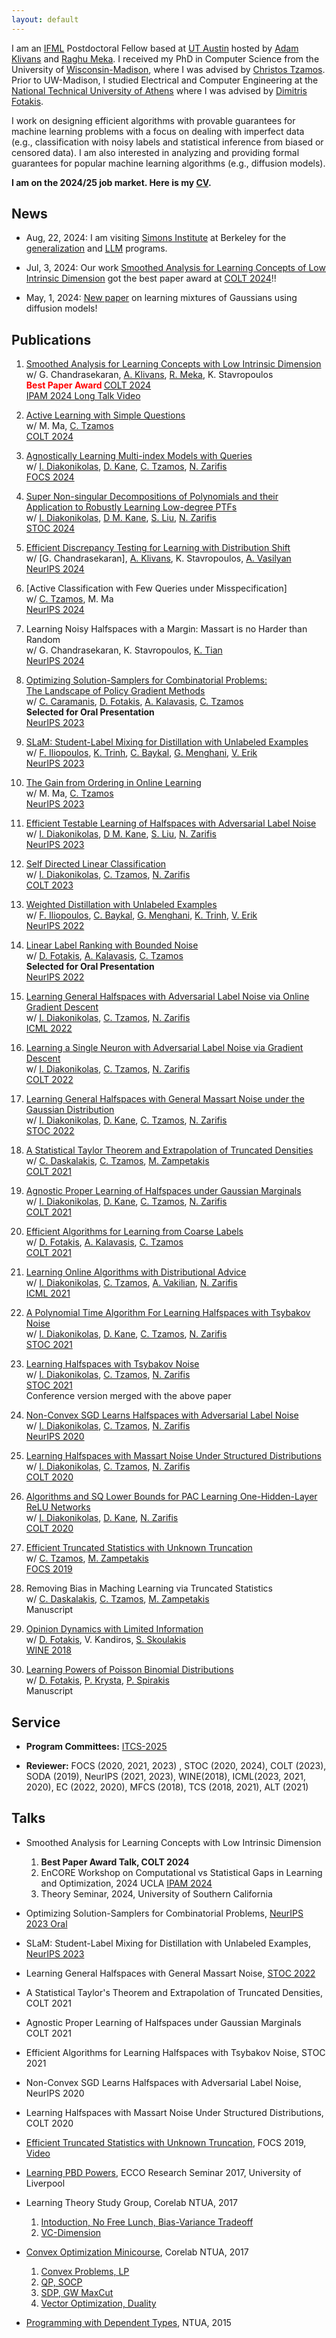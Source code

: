 ```yaml
---
layout: default
---
```


I am an [IFML](https://www.ifml.institute) Postdoctoral Fellow based at [UT Austin](https://www.cs.utexas.edu) 
hosted by [Adam Klivans][klivans] and [Raghu Meka][meka].  I received my PhD in Computer Science from the University of
[Wisconsin-Madison][uwm], where I was advised by [Christos Tzamos][tzamos-page].  Prior to UW-Madison, I studied Electrical and Computer Engineering at the [National Technical University of Athens][ece-ntua] where I was advised by [Dimitris Fotakis][fotakis-page].  

I work on designing efficient algorithms with provable guarantees for machine learning problems 
with a focus on dealing with imperfect data (e.g., classification with noisy labels and 
statistical inference from biased or censored data).  I am also interested in analyzing and providing formal guarantees
for popular machine learning algorithms (e.g., diffusion models).

<b> I am on the 2024/25 job market. Here is my [CV](assets/cv/cv.pdf). </b>

## News 

* Aug, 22, 2024: I am visiting [Simons Institute](https://simons.berkeley.edu/homepage) at Berkeley for the [generalization](https://simons.berkeley.edu/workshops/emerging-generalization-settings) and [LLM](https://simons.berkeley.edu/programs/special-year-large-language-models-transformers-part-1) programs.

* Jul, 3, 2024: Our work [Smoothed Analysis for Learning Concepts of Low Intrinsic Dimension](https://arxiv.org/abs/2407.00966)
got the best paper award at [COLT 2024](https://learningtheory.org/colt2024/awards.html)!!

* May, 1, 2024: [New paper](https://arxiv.org/abs/2404.18893) on learning mixtures of Gaussians using diffusion models!




[uwm]: https://www.wisc.edu/
[ece-ntua]: https://www.ece.ntua.gr/en
[email-me]: mailto:vkonton@gmail.com
[tzamos-page]: https://tzamos.com/
[klivans]: https://www.cs.utexas.edu/users/klivans/
[meka]: https://raghumeka.github.io
[fotakis-page]: https://www.softlab.ntua.gr/~fotakis/
[thesis-link]: http://artemis.cslab.ntua.gr/Dienst/UI/1.0/Display/artemis.ntua.ece/DT2017-0274?abstract=%EA%EF%ED%F4%EF%ED%DE%F2
[sliu]: https://lteins.github.io
[ktian]: https://kjtian.github.io
[vasilyan]: https://www.vasilyan.net

## Publications

1. [Smoothed Analysis for Learning Concepts with Low Intrinsic Dimension](https://arxiv.org/abs/2407.00966) <br/>
   w/ G. Chandrasekaran, [A. Klivans][klivans], [R. Meka][meka], K. Stavropoulos <br/>
   <b style='color:red;'> Best Paper Award </b> [COLT 2024](http://learningtheory.org/colt2024/) <br/>
   [IPAM 2024 Long Talk Video](https://www.youtube.com/watch?v=XJSz3XoNdlY)

1. [Active Learning with Simple Questions](https://arxiv.org/abs/2405.07937) <br/>
   w/ M. Ma, [C. Tzamos][tzamos] <br/>
   [COLT 2024](http://learningtheory.org/colt2024/)

1. [Agnostically Learning Multi-index Models with Queries](https://arxiv.org/abs/2312.16616) <br/>
    w/ [I. Diakonikolas][idiakonikolas], [D. Kane][kane], [C. Tzamos][tzamos], [N. Zarifis][zarifis] <br/> 
    [FOCS 2024](https://focs.computer.org/2024/)

1. [Super Non-singular Decompositions of Polynomials and their](https://arxiv.org/html/2404.00529v1) <br/>
   [Application to Robustly Learning Low-degree PTFs](https://arxiv.org/html/2404.00529v1) <br/>
   w/ [I. Diakonikolas][idiakonikolas], [D M. Kane][kane], [S. Liu][sliu], [N. Zarifis][zarifis] <br/>
   [STOC 2024](http://acm-stoc.org/stoc2024/)

1. [Efficient Discrepancy Testing for Learning with Distribution Shift](https://arxiv.org/abs/2406.09373) <br/>
    w/ [G. Chandrasekaran], [A. Klivans][klivans], K. Stavropoulos, [A. Vasilyan][vasilyan] <br/> 
    [NeurIPS 2024](https://nips.cc)

1. [Active Classification with Few Queries under Misspecification] <br/>
    w/ [C. Tzamos][tzamos], M. Ma <br/> 
    [NeurIPS 2024](https://nips.cc)

1. Learning Noisy Halfspaces with a Margin: Massart is no Harder than Random <br/>
    w/ G. Chandrasekaran, K. Stavropoulos, [K. Tian][ktian] <br/> 
    [NeurIPS 2024](https://nips.cc)

1. [Optimizing Solution-Samplers for Combinatorial Problems:](https://arxiv.org/pdf/2310.05309.pdf) <br/>
   [The Landscape of Policy Gradient Methods](https://arxiv.org/pdf/2310.05309.pdf) <br/>
   w/ [C. Caramanis][caramanis], [D. Fotakis][fotakis], [A. Kalavasis][kalavasis], [C. Tzamos][tzamos] <br/>
   <b> Selected for Oral Presentation </b> <br/>
   [NeurIPS 2023](https://nips.cc) 

1. [SLaM: Student-Label Mixing for Distillation with Unlabeled Examples](https://arxiv.org/abs/2302.03806) <br/>
    w/ [F. Iliopoulos][iliopoulos], [K. Trinh][trinh], [C. Baykal][baykal], [G. Menghani][menghani],  [V. Erik][vee] <br/> 
    [NeurIPS 2023](https://nips.cc)

1. [The Gain from Ordering in Online Learning](https://openreview.net/pdf?id=OaUT4hX40s) <br/>
   w/ M. Ma, [C. Tzamos][tzamos] <br/>
   [NeurIPS 2023](https://nips.cc) 

1. [Efficient Testable Learning of Halfspaces with Adversarial Label Noise](https://arxiv.org/abs/2303.05485) <br/>
   w/ [I. Diakonikolas][idiakonikolas], [D M. Kane][kane], [S. Liu][sliu], [N. Zarifis][zarifis] <br/>
   [NeurIPS 2023](https://nips.cc) 

1. [Self Directed Linear Classification](https://arxiv.org/abs/2308.03142) <br/> 
   w/ [I. Diakonikolas][idiakonikolas], [C. Tzamos][tzamos], [N. Zarifis][zarifis] <br/>
   [COLT 2023](http://learningtheory.org/colt2023/)

1. [Weighted Distillation with Unlabeled Examples](https://arxiv.org/abs/2210.06711) <br/>
    w/ [F. Iliopoulos][iliopoulos], [C. Baykal][baykal], [G. Menghani][menghani], [K. Trinh][trinh], [V. Erik][vee] <br/> 
    [NeurIPS 2022](https://nips.cc)

1.  [Linear Label Ranking with Bounded Noise](https://openreview.net/pdf?id=dgWo-UyVEsa) <br/>
    w/ [D. Fotakis][fotakis], [A. Kalavasis][kalavasis], [C. Tzamos][tzamos] <br/>
    <b> Selected for Oral Presentation </b> <br/>
    [NeurIPS 2022](https://nips.cc)

1. [Learning General Halfspaces with Adversarial Label Noise via Online Gradient Descent](https://proceedings.mlr.press/v162/diakonikolas22b.html) <br/>
    w/ [I. Diakonikolas][idiakonikolas], [C. Tzamos][tzamos], [N. Zarifis][zarifis] <br/> 
    [ICML 2022](https://icml.cc)

1. [Learning a Single Neuron with Adversarial Label Noise via Gradient Descent](https://arxiv.org/abs/2206.08918) <br/>
    w/ [I. Diakonikolas][idiakonikolas], [C. Tzamos][tzamos], [N. Zarifis][zarifis] <br/> 
    [COLT 2022](http://learningtheory.org/colt2022/)

1. [Learning General Halfspaces with General Massart Noise under the Gaussian Distribution](https://arxiv.org/abs/2108.08767) <br/>
    w/ [I. Diakonikolas][idiakonikolas], [D. Kane][kane], [C. Tzamos][tzamos], [N. Zarifis][zarifis] <br/> 
    [STOC 2022](http://acm-stoc.org/stoc2022/)

1. [A Statistical Taylor Theorem and Extrapolation of Truncated Densities](https://arxiv.org/abs/2106.15908) <br/>
    w/ [C. Daskalakis][daskalakis], [C. Tzamos][tzamos], [M. Zampetakis][zampetakis] <br/>
    [COLT 2021](http://www.learningtheory.org/colt2021/)

1. [Agnostic Proper Learning of Halfspaces under Gaussian Marginals](https://arxiv.org/abs/2102.05629) <br/>
    w/ [I. Diakonikolas][idiakonikolas], [D. Kane][kane], [C. Tzamos][tzamos], [N. Zarifis][zarifis] <br/>
    [COLT 2021](http://www.learningtheory.org/colt2021/)

1. [Efficient Algorithms for Learning from Coarse Labels](http://proceedings.mlr.press/v134/fotakis21a.html) <br/>
    w/ [D. Fotakis][fotakis], [A. Kalavasis][kalavasis], [C. Tzamos][tzamos] <br/>
    [COLT 2021](http://www.learningtheory.org/colt2021/)

1. [Learning Online Algorithms with Distributional Advice](http://proceedings.mlr.press/v139/diakonikolas21a.html) <br/>
    w/ [I. Diakonikolas][idiakonikolas], [C. Tzamos][tzamos], [A. Vakilian][vakilian], [N. Zarifis][zarifis] <br/>
    [ICML 2021](https://icml.cc)

1. [A Polynomial Time Algorithm For Learning Halfspaces with Tsybakov Noise](https://arxiv.org/abs/2010.01705) <br/>
    w/ [I. Diakonikolas][idiakonikolas], [D. Kane][kane], [C. Tzamos][tzamos], [N. Zarifis][zarifis] <br/>
    [STOC 2021](http://acm-stoc.org/stoc2021/)

1. [Learning Halfspaces with Tsybakov Noise](https://arxiv.org/abs/2006.06467) <br/>
    w/ [I. Diakonikolas][idiakonikolas], [C. Tzamos][tzamos], [N. Zarifis][zarifis] <br/>
    [STOC 2021](http://acm-stoc.org/stoc2021/) <br/>
    Conference version merged with the above paper

1. [Non-Convex SGD Learns Halfspaces with Adversarial Label Noise](https://arxiv.org/abs/2006.06742) <br/>
    w/ [I. Diakonikolas][idiakonikolas], [C. Tzamos][tzamos], [N. Zarifis][zarifis] <br/>
    [NeurIPS 2020](http://learningtheory.org/colt2020/)

1.  [Learning Halfspaces with Massart Noise Under Structured Distributions](https://arxiv.org/abs/2002.05632)  <br/>
    w/ [I. Diakonikolas][idiakonikolas], [C. Tzamos][tzamos], [N. Zarifis][zarifis] <br/>
    [COLT 2020](http://learningtheory.org/colt2020/)

1.  [Algorithms and SQ Lower Bounds for PAC Learning One-Hidden-Layer ReLU Networks](https://arxiv.org/abs/2006.12476) <br/>
    w/ [I. Diakonikolas][idiakonikolas], [D. Kane][kane], [N. Zarifis][zarifis] <br/>
    [COLT 2020](http://learningtheory.org/colt2020/)

1.  [Efficient Truncated Statistics with Unknown Truncation](https://arxiv.org/abs/1908.01034) <br/>
    w/ [C. Tzamos][tzamos], [M. Zampetakis][zampetakis] <br/>
    [FOCS 2019](http://focs2019.cs.jhu.edu/)

1.  Removing Bias in Maching Learning via Truncated Statistics <br/>
    w/ [C. Daskalakis][daskalakis],  [C. Tzamos][tzamos], [M. Zampetakis][zampetakis] <br/>
    Manuscript

1. [Opinion Dynamics with Limited Information][OpinionDynamics] <br/>
   w/ [D. Fotakis][fotakis], V. Kandiros,  [S. Skoulakis][skoulakis] <br/>
   [WINE 2018](https://www.cs.ox.ac.uk/conferences/wine2018/)

1. [Learning Powers of Poisson Binomial Distributions][PBDpowers] <br/>
   w/ [D. Fotakis][fotakis], [P. Krysta][krysta], [P. Spirakis][spirakis] <br/>
   Manuscript


[OpinionDynamics]:https://github.com/vkonton/opinion_dynamics/blob/master/clean.pdf
[PBDpowers]:http://arxiv.org/abs/1707.05662
[zarifis]:https://nikoszarifis.github.io
[caramanis]:https://caramanis.github.io
[fotakis]:https://www.softlab.ntua.gr/~fotakis/
[krysta]:http://cgi.csc.liv.ac.uk/~piotr/
[kane]:https://cseweb.ucsd.edu/~dakane/
[spirakis]:https://intranet.csc.liv.ac.uk/news/item.php?id=19
[tzamos]:https://tzamos.com
[zampetakis]:http://www.mit.edu/~mzampet/
[daskalakis]:https://people.csail.mit.edu/costis/
[skoulakis]:http://www.corelab.ntua.gr/~sskoul/
[idiakonikolas]:http://www.iliasdiakonikolas.org/
[vakilian]:http://www.mit.edu/~vakilian/
[kalavasis]:https://alkisk.github.io
[vee]:https://scholar.google.com/citations?user=1u8drP0AAAAJ&hl=en
[trinh]:https://scholar.google.com/citations?user=pVTeodYAAAAJ&hl=en
[baykal]:https://people.csail.mit.edu/baykal/
[menghani]:http://www.gaurav.ai
[iliopoulos]:https://filiop.org
[meka]:https://hackmd.io/@raghum/index
[klivans]:https://www.cs.utexas.edu/users/klivans/


## Service
 * **Program Committees:** [ITCS-2025](http://itcs-conf.org)

 * **Reviewer:** FOCS (2020, 2021, 2023) , STOC (2020, 2024), COLT (2023), SODA (2019), NeurIPS (2021, 2023), WINE(2018), ICML(2023, 2021, 2020), 
EC (2022, 2020), MFCS (2018), TCS (2018, 2021), ALT (2021)


## Talks

* Smoothed Analysis for Learning Concepts with Low Intrinsic Dimension
  1. <b> Best Paper Award Talk, COLT 2024 </b> 
  2.  EnCORE Workshop on Computational vs Statistical Gaps in Learning and Optimization, 2024 UCLA [IPAM 2024](https://www.youtube.com/watch?v=XJSz3XoNdlY) 
  3. Theory Seminar, 2024, University of Southern California 

* Optimizing Solution-Samplers for Combinatorial Problems, [NeurIPS 2023 Oral](https://nips.cc/virtual/2023/oral/73826)

* SLaM: Student-Label Mixing for Distillation with Unlabeled Examples, [NeurIPS 2023](https://nips.cc/virtual/2023/poster/71876)

* Learning General Halfspaces with General Massart Noise, [STOC 2022](https://www.youtube.com/watch?v=jm8K7_7HjZE)

* A Statistical Taylor's Theorem and Extrapolation of Truncated Densities, COLT 2021

* Agnostic Proper Learning of Halfspaces under Gaussian Marginals COLT 2021

* Efficient Algorithms for Learning Halfspaces with Tsybakov Noise, STOC 2021

* Non-Convex SGD Learns Halfspaces with Adversarial Label Noise, NeurIPS 2020

* Learning Halfspaces with Massart Noise Under Structured Distributions, COLT 2020

* [Efficient Truncated Statistics with Unknown Truncation][truncated_unknown],
  FOCS 2019, [Video]


* [Learning PBD Powers][pbdpowers],
   ECCO Research Seminar 2017, University of Liverpool


* Learning Theory Study Group, Corelab NTUA, 2017
   1. [Intoduction, No Free Lunch, Bias-Variance Tradeoff][learning1]
   2. [VC-Dimension][learning2]


* [Convex Optimization Minicourse][convex-minicourse], Corelab NTUA, 2017
   1. [Convex Problems, LP][convex1]
   2. [QP, SOCP][convex2]
   3. [SDP, GW MaxCut][convex3]
   4. [Vector Optimization, Duality][convex4]


* [Programming with Dependent Types][dependent], NTUA, 2015

[truncated_unknown]: assets/talks/focs2019.pdf
[video]: https://www.youtube.com/watch?v=6crXE-ANK6Y&list=PL3DbynX8gwfLXOsziSLaVmiLKKjedlvks

[pbdpowers]: assets/talks/pbdPowers.pdf

[learning1]: assets/talks/learning1.pdf
[learning2]: assets/talks/learning2.pdf

[convex-minicourse]: assets/talks/convex.pdf
[convex1]: assets/talks/convex1.pdf
[convex2]: assets/talks/convex2.pdf
[convex3]: assets/talks/convex3.pdf
[convex4]: assets/talks/convex4.pdf

[dependent]: assets/talks/dependent.pdf
